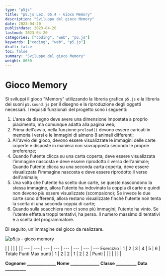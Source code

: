 ```yaml
---
type: "p5js"
title: "p5.js Lez. 05.4 - Gioco Memory"
description: "Sviluppo del gioco Memory"
date: 2023-04-20
publishdate: 2023-04-20
lastmod: 2023-04-20
categories: ["coding", "web", "p5.js"]
keywords: ["coding", "web", "p5.js"]
draft: false
toc: false
summary: "Sviluppo del gioco Memory"
weight: 8630
---
```


# Gioco Memory

Si sviluppi il gioco "Memory" utilizzando la libreria grafica ``p5.js`` e la libreria dei suoni ``p5.sound.js`` per il disegno e la riproduzione degli oggetti necessari. I requisiti funzionali del progetto sono i seguenti:

1. L'area da disegno deve avere una dimensione impostata a proprio piacimento, ma comunque adatta alla pagina web;
2. Prima dell'avvio, nella funzione ``preload()`` devono essere caricati in memoria i versi e le immagini di almeno 8 animali differenti;
3. All'avvio del gioco, devono essere visualizzate le immagini delle carte coperte e disposte in maniera non sovrapposta secondo le proprie preferenze;
4. Quando l'utente clicca su una carta coperta, deve essere visualizzata l'immagine nascosta e deve essere riprodotto il verso dell'animale; Quando l'utente clicca su una seconda carta coperta, deve essere visualizzata l'immagine nascosta e deve essere riprodotto il verso dell'animale;
5. Una volta che l'utente ha scelto due carte, se queste nascondono la stessa immagine, allora l'utente ha indovinato la coppia di carte e quindi non devono più essere visualizzate (scompaiono); Se invece le due carte sono differenti, allora restano visualizzate finché l'utente non tenta la scelta di una seconda coppia di carte;
6. Quando sulla scacchiera non ci sono più immagini, l'utente ha vinto. Se l'utente effettua troppi tentativi, ha perso. Il numero massimo di tentativi è a scelta del programmatore.

Di seguito, un'immagine del gioco da realizzare.

![p5.js - gioco memory](/static/coding/web/p5js/progettoMemory.png "p5.js - gioco memory")

<!-- markdownlint-disable MD009 MD036 -->

 |              |     |     |     |     |     | 
---       | --- | --- | --- | --- | --- | --- | ---
Esercizio |  1  |  2  |  3  |  4  |  5  |  6  | Totale Punti
Max punti |  1  |  2  |  2  |  1  |  2  |  2  | 
Punti     |     |     |     |     |     |     | 

**Cognome ______________ Nome ______________ Classe __________ Data __________**

<!-- markdownlint-enable MD009 MD036 -->
